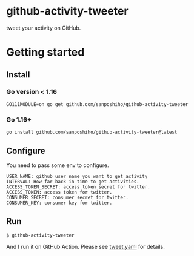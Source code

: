 # github-activity-tweeter

tweet your activity on GitHub. 

# Getting started

## Install

### Go version < 1.16

```
GO111MODULE=on go get github.com/sanposhiho/github-activity-tweeter
```

### Go 1.16+

```
go install github.com/sanposhiho/github-activity-tweeter@latest
```

## Configure

You need to pass some env to configure.

```
USER_NAME: github user name you want to get activity
INTERVAL: How far back in time to get activities.
ACCESS_TOKEN_SECRET: access token secret for twitter.
ACCESS_TOKEN: access token for twitter.
CONSUMER_SECRET: consumer secret for twitter.
CONSUMER_KEY: consumer key for twitter.
```

## Run

```
$ github-activity-tweeter
```

And I run it on GitHub Action. Please see [tweet.yaml](.github/workflows/tweet.yaml) for details.
